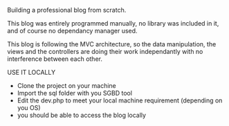 Building a professional blog from scratch.


This blog was entirely programmed manually, no library was included in it, and of course no dependancy manager used.

This blog is following the MVC architecture, so the data manipulation, the views and the controllers are doing their work independantly with no interference between each other.

USE IT LOCALLY

- Clone the project on your machine
- Import the sql folder with you SGBD tool
- Edit the dev.php to meet your local machine requirement (depending on you OS)
- you should be able to access the blog locally


